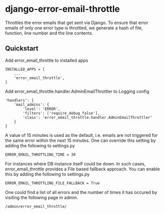 # django-error-email-throttle
Throttles the error emails that get sent via Django. To ensure that error emails of only one error type is throttled, we generate a hash of file, function, line number and the line contents.

## Quickstart
Add error_email_throttle to installed apps
```
INSTALLED_APPS = [
    ...
    'error_email_throttle',
]
```

Add error_email_throttle.handler.AdminEmailThrottler to Logging config
```
'handlers': {
    'mail_admins': {
        'level': 'ERROR',
        'filters': ['require_debug_false'],
        'class': 'error_email_throttle.handler.AdminEmailThrottler'
    }
}
```

A value of 15 minutes is used as the default, i.e. emails are not triggered for the same error within the next 15 minutes. One can override this setting by adding the following to settings.py

```
ERROR_EMAIL_THROTTLING_TIME = 30
```

For instances where DB instance itself could be down. In such cases, error_email_throttle provides a File based fallback approach. You can enable this by adding the following to settings.py

```
ERROR_EMAIL_THROTTLING_FILE_FALLBACK = True
```


One could find a list of all errors and the number of times it has occured by visiting the following page in admin.

```/admin/error_email_throttle/```

